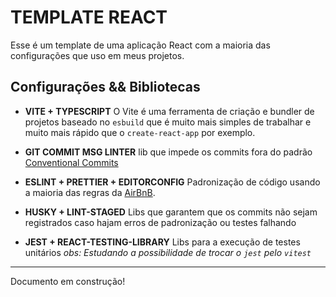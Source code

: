 # TEMPLATE REACT

Esse é um template de uma aplicação React com a maioria das configurações que uso em meus projetos.

## Configurações && Bibliotecas

* **VITE + TYPESCRIPT** O Vite é uma ferramenta de criação e bundler de projetos baseado no `esbuild` que é muito mais simples de trabalhar e muito mais rápido que o `create-react-app` por exemplo.

* **GIT COMMIT MSG LINTER** lib que impede os commits fora do padrão [Conventional Commits](https://www.conventionalcommits.org/en/v1.0.0/)

* **ESLINT + PRETTIER + EDITORCONFIG** Padronização de código usando a maioria das regras da [AirBnB](https://github.com/airbnb/javascript/tree/master/react).

* **HUSKY + LINT-STAGED** Libs que garantem que os commits não sejam registrados caso hajam erros de padronização ou testes falhando

* **JEST + REACT-TESTING-LIBRARY** Libs para a execução de testes unitários
  *obs: Estudando a possibilidade de trocar o `jest` pelo `vitest`*

***
Documento em construção!
